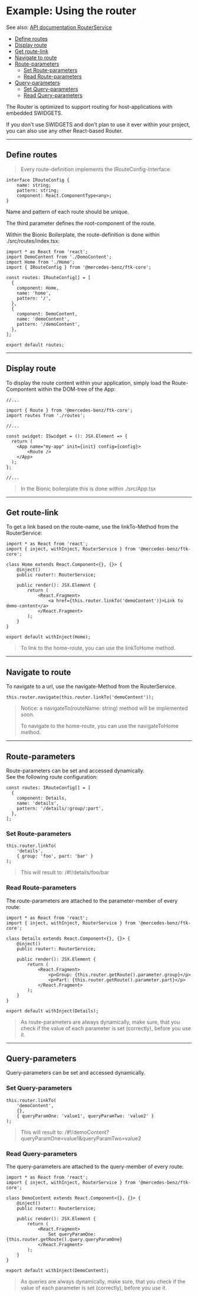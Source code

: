 # Example: Using the router

See also: [API documentation RouterService](../api/RouterService.md)

- [Define routes](#define-routes)
- [Display route](#display-route)
- [Get route-link](#get-route-link)
- [Navigate to route](#navigate-to-route)
- [Route-parameters](#route-parameters)
  - [Set Route-parameters](#set-route-parameters)
  - [Read Route-parameters](#read-route-parameters)
- [Query-parameters](#query-parameters)
  - [Set Query-parameters](#set-query-parameters)
  - [Read Query-parameters](#read-query-parameters)

The Router is optimized to support routing for host-applications with embedded SWIDGETS.

If you don't use SWIDGETS and don't plan to use it ever within your project, you can also use any other React-based Router.
___

## Define routes

> Every route-definition implements the IRouteConfig-Interface:

```tsx
interface IRouteConfig {
    name: string;
    pattern: string;
    component: React.ComponentType<any>;
}
```

Name and pattern of each route should be unique.

The third parameter defines the root-component of the route.

Within the Bionic Boilerplate, the route-definition is done within ./src/routes/index.tsx:

```tsx
import * as React from 'react';
import DemoContent from './DemoContent';
import Home from './Home';
import { IRouteConfig } from '@mercedes-benz/ftk-core';

const routes: IRouteConfig[] = [
  {
    component: Home,
    name: 'home',
    pattern: '/',
  },
  {
    component: DemoContent,
    name: 'demoContent',
    pattern: '/demoContent',
  },
];

export default routes;
```

___

## Display route

To display the route content within your application, simply load the Route-Compontent within the DOM-tree of the App:

```tsx
//...

import { Route } from '@mercedes-benz/ftk-core';
import routes from './routes';

//...

const swidget: ISwidget = (): JSX.Element => {
  return (
    <App name="my-app" init={init} config={config}>
        <Route />
    </App>
  );
};

//...
```

> In the Bionic boilerplate this is done within ./src/App.tsx
___

## Get route-link

To get a link based on the route-name, use the linkTo-Method from the RouterService:

```tsx
import * as React from 'react';
import { inject, withInject, RouterService } from '@mercedes-benz/ftk-core';

class Home extends React.Component<{}, {}> {
    @inject()
    public router!: RouterService;

    public render(): JSX.Element {
        return (
            <React.Fragment>
                <a href={this.router.linkTo('demoContent')}>Link to demo-content</a>
            </React.Fragment>
        );
    }
}

export default withInject(Home);
```

> To link to the home-route, you can use the linkToHome method.
___

## Navigate to route

To navigate to a url, use the navigate-Method from the RouterService.

```tsx
this.router.navigate(this.router.linkTo('demoContent'));
```

> Notice: a navigateTo(routeName: string) method will be implemented soon.
>
> To navigate to the home-route, you can use the navigateToHome method.
___

## Route-parameters

Route-parameters can be set and accessed dynamically.  
See the following route configuration:

```tsx
const routes: IRouteConfig[] = [
  {
    component: Details,
    name: 'details',
    pattern: '/details/:group/:part',
  },
];
```

### Set Route-parameters

```tsx
this.router.linkTo(
    'details',
    { group: 'foo', part: 'bar' }
);
```

> This will result to: /#!/details/foo/bar

### Read Route-parameters

The route-parameters are attached to the parameter-member of every route:

```tsx
import * as React from 'react';
import { inject, withInject, RouterService } from '@mercedes-benz/ftk-core';

class Details extends React.Component<{}, {}> {
    @inject()
    public router!: RouterService;

    public render(): JSX.Element {
        return (
            <React.Fragment>
                <p>Group: {this.router.getRoute().parameter.group}</p>
                <p>Part: {this.router.getRoute().parameter.part}</p>
            </React.Fragment>
        );
    }
}

export default withInject(Details);
```

> As route-parameters are always dynamically, make sure, that you check if the value of each parameter is set (correctly), before you use it.

___

## Query-parameters

Query-parameters can be set and accessed dynamically.

### Set Query-parameters

```tsx
this.router.linkTo(
    'demoContent',
    {},
    { queryParamOne: 'value1', queryParamTwo: 'value2' }
);
```

> This will result to: /#!/demoContent?queryParamOne=value1&queryParamTwo=value2

### Read Query-parameters

The query-parameters are attached to the query-member of every route:

```tsx
import * as React from 'react';
import { inject, withInject, RouterService } from '@mercedes-benz/ftk-core';

class DemoContent extends React.Component<{}, {}> {
    @inject()
    public router!: RouterService;

    public render(): JSX.Element {
        return (
            <React.Fragment>
                Set queryParamOne: {this.router.getRoute().query.queryParamOne}
            </React.Fragment>
        );
    }
}

export default withInject(DemoContent);
```

> As queries are always dynamically, make sure, that you check if the value of each parameter is set (correctly), before you use it.
